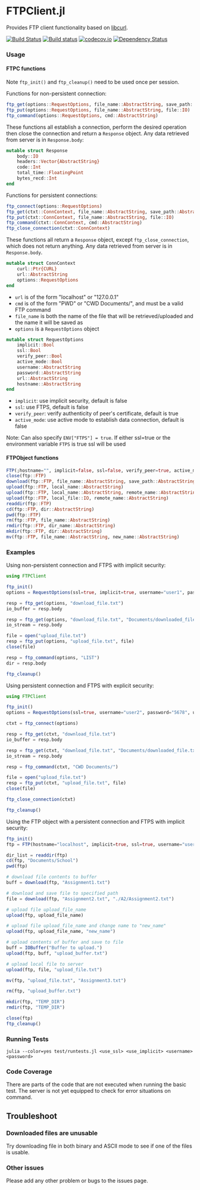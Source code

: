 FTPClient.jl
============

Provides FTP client functionality based on [libcurl](https://github.com/JuliaWeb/LibCURL.jl).

[![Build Status](https://travis-ci.org/invenia/FTPClient.jl.svg?branch=master)](https://travis-ci.org/invenia/FTPClient.jl)
[![Build status](https://ci.appveyor.com/api/projects/status/ko8ama8fh0fgyjvq/branch/master?svg=true)](https://ci.appveyor.com/project/invenia/ftpclient-jl/branch/master)
[![codecov.io](http://codecov.io/github/invenia/FTPClient.jl/coverage.svg)](http://codecov.io/github/invenia/FTPClient.jl)
[![Dependency Status](https://dependencyci.com/github/invenia/FTPClient.jl/badge)](https://dependencyci.com/github/invenia/FTPClient.jl)

### Usage

#### FTPC functions

Note `ftp_init()` and  `ftp_cleanup()` need to be used once per session.

Functions for non-persistent connection:

```julia
ftp_get(options::RequestOptions, file_name::AbstractString, save_path::AbstractString)
ftp_put(options::RequestOptions, file_name::AbstractString, file::IO)
ftp_command(options::RequestOptions, cmd::AbstractString)
```

These functions all establish a connection, perform the desired operation then close the
connection and return a `Response` object. Any data retrieved from server is in 
`Response.body`:

```julia
mutable struct Response
    body::IO
    headers::Vector{AbstractString}
    code::Int
    total_time::FloatingPoint
    bytes_recd::Int
end
```

Functions for persistent connections:

```julia
ftp_connect(options::RequestOptions)
ftp_get(ctxt::ConnContext, file_name::AbstractString, save_path::AbstractString)
ftp_put(ctxt::ConnContext, file_name::AbstractString, file::IO)
ftp_command(ctxt::ConnContext, cmd::AbstractString)
ftp_close_connection(ctxt::ConnContext)
```

These functions all return a `Response` object, except `ftp_close_connection`, which does
not return anything. Any data retrieved from server is in `Response.body`.

```julia
mutable struct ConnContext
    curl::Ptr{CURL}
    url::AbstractString
    options::RequestOptions
end
```

- `url` is of the form "localhost" or "127.0.0.1"
- `cmd` is of the form "PWD" or "CWD Documents/", and must be a valid FTP command
- `file_name` is both the name of the file that will be retrieved/uploaded and the name it will be saved as
- `options` is a `RequestOptions` object

```julia
mutable struct RequestOptions
    implicit::Bool
    ssl::Bool
    verify_peer::Bool
    active_mode::Bool
    username::AbstractString
    password::AbstractString
    url::AbstractString
    hostname::AbstractString
end
```

- `implicit`: use implicit security, default is false
- `ssl`: use FTPS, default is false
- `verify_peer`: verify authenticity of peer's certificate, default is true
- `active_mode`: use active mode to establish data connection, default is false

Note: Can also specify `ENV["FTPS"] = true`. If either ssl=true or the environment variable `FTPS` is true ssl will be used


#### FTPObject functions

```julia
FTP(;hostname="", implicit=false, ssl=false, verify_peer=true, active_mode=false, username="", password="")
close(ftp::FTP)
download(ftp::FTP, file_name::AbstractString, save_path::AbstractString="")
upload(ftp::FTP, local_name::AbstractString)
upload(ftp::FTP, local_name::AbstractString, remote_name::AbstractString)
upload(ftp::FTP, local_file::IO, remote_name::AbstractString)
readdir(ftp::FTP)
cd(ftp::FTP, dir::AbstractString)
pwd(ftp::FTP)
rm(ftp::FTP, file_name::AbstractString)
rmdir(ftp::FTP, dir_name::AbstractString)
mkdir(ftp::FTP, dir::AbstractString)
mv(ftp::FTP, file_name::AbstractString, new_name::AbstractString)
```

### Examples

Using non-persistent connection and FTPS with implicit security:

```julia
using FTPClient

ftp_init()
options = RequestOptions(ssl=true, implicit=true, username="user1", password="1234", hostname="localhost")

resp = ftp_get(options, "download_file.txt")
io_buffer = resp.body

resp = ftp_get(options, "download_file.txt", "Documents/downloaded_file.txt")
io_stream = resp.body

file = open("upload_file.txt")
resp = ftp_put(options, "upload_file.txt", file)
close(file)

resp = ftp_command(options, "LIST")
dir = resp.body

ftp_cleanup()
```

Using persistent connection and FTPS with explicit security:

```julia
using FTPClient

ftp_init()
options = RequestOptions(ssl=true, username="user2", password="5678", url="localhost")

ctxt = ftp_connect(options)

resp = ftp_get(ctxt, "download_file.txt")
io_buffer = resp.body

resp = ftp_get(ctxt, "download_file.txt", "Documents/downloaded_file.txt")
io_stream = resp.body

resp = ftp_command(ctxt, "CWD Documents/")

file = open("upload_file.txt")
resp = ftp_put(ctxt, "upload_file.txt", file)
close(file)

ftp_close_connection(ctxt)

ftp_cleanup()
```

Using the FTP object with a persistent connection and FTPS with implicit security:

```julia
ftp_init()
ftp = FTP(hostname="localhost", implicit=true, ssl=true, username="user3", password="2468" )

dir_list = readdir(ftp)
cd(ftp, "Documents/School")
pwd(ftp)

# download file contents to buffer
buff = download(ftp, "Assignment1.txt")

# download and save file to specified path
file = download(ftp, "Assignment2.txt", "./A2/Assignment2.txt")

# upload file upload_file_name
upload(ftp, upload_file_name)

# upload file upload_file_name and change name to "new_name"
upload(ftp, upload_file_name, "new_name")

# upload contents of buffer and save to file
buff = IOBuffer("Buffer to upload.")
upload(ftp, buff, "upload_buffer.txt")

# upload local file to server
upload(ftp, file, "upload_file.txt")

mv(ftp, "upload_file.txt", "Assignment3.txt")

rm(ftp, "upload_buffer.txt")

mkdir(ftp, "TEMP_DIR")
rmdir(ftp, "TEMP_DIR")

close(ftp)
ftp_cleanup()
```

### Running Tests

`julia --color=yes test/runtests.jl <use_ssl> <use_implicit> <username> <password>`

### Code Coverage

There are parts of the code that are not executed when running the basic test. The server is not yet equipped 
to check for error situations on command.


## Troubleshoot

### Downloaded files are unusable

Try downloading file in both binary and ASCII mode to see if one of the files is usable. 

### Other issues

Please add any other problem or bugs to the issues page.
